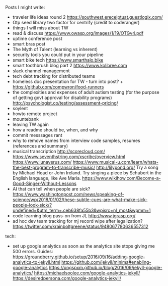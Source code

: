 Posts I might write:
- traveler life ideas round 2 https://southwest.ereceiptuat.guestlogix.com/
- Otp seed library two factor for centrify (credit to coderanger)
- things I will miss about TW
- read & discuss https://www.owasp.org/images/1/19/OTGv4.pdf
- uptime conference post
- smart bras post
- The Myth of Talent (learning vs inherent)
- security tools you could put in your pipeline
- smart bike tech  https://www.smarthalo.bike
- smart toothbrush blog part 2 https://www.kolibree.com
- slack channel management
- tech debt tracking for distributed teams
- homeless doc presentation for TW - turn into post? + https://github.com/compwron/food-runners
- the complexities and expenses of adult autism testing (for the purpose of getting govt approval for disability programs) http://psychologist.co/testing/assessment-pricing/
- soylent
- howto remote project
- mountebank
- leaving TW again
- how a readme should be, when, and why
- commit messsages rant
- why to remove names from interview code samples, resumes (references and summary)
- musical transcription http://scorecloud.com/ https://www.seventhstring.com/xscribe/overview.html https://www.lunaverus.com/ https://www.musical-u.com/learn/whats-the-best-program-to-transcribe-music/  http://lilypond.org/
Try a song by Michael Head or John Ireland. Try singing a piece by Schubert in the English language, like Ave Maria. https://www.wikihow.com/Become-a-Good-Singer-Without-Lessons
- AI that can tell when people are sick? https://www.washingtonpost.com/news/speaking-of-science/wp/2018/01/02/these-subtle-cues-are-what-make-sick-people-look-sick/?undefined=&utm_term=.ceb638fa55b3&wpisrc=nl_most&wpmm=1
- code learning blog pass-on from JL http://www.jgrasp.org/
- ad hoc dev team tracking for mj record wipe after legalization? https://twitter.com/krainboltgreene/status/948067780636557312

tech:
- set up google analytics as soon as the analytics site stops giving me 500 errors. Guides: https://groundberry.github.io/setup/2016/09/16/adding-google-analytics-to-jekyll.html https://github.com/jekyll/minima#enabling-google-analytics https://ongspxm.github.io/blog/2016/09/jekyll-google-analytics/ https://michaelsoolee.com/google-analytics-jekyll/ https://desiredpersona.com/google-analytics-jekyll/
